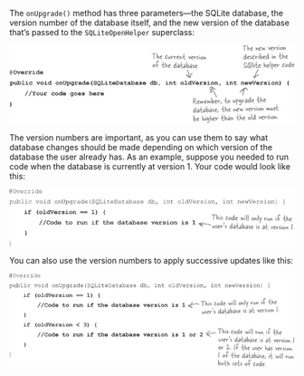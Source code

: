 The `onUpgrade()` method has three parameters—the SQLite database, the version number of the database itself, and the new version of the database that’s passed to the `SQLiteOpenHelper` superclass:

![](.guides/img/39.png)

The version numbers are important, as you can use them to say what database changes should be made depending on which version of the database the user already has. As an example, suppose you needed to run code when the database is currently at version 1. Your code would look like this:

![](.guides/img/40.png)

You can also use the version numbers to apply successive updates like this:

![](.guides/img/41.png)
